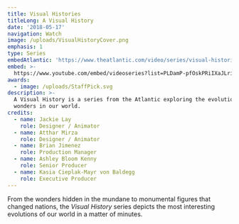 ```yaml
---
title: Visual Histories
titleLong: A Visual History
date: '2018-05-17'
navigation: Watch
image: /uploads/VisualHistoryCover.png
emphasis: 1
type: Series
embedAtlantic: 'https://www.theatlantic.com/video/series/visual-histories/'
embed: >-
  https://www.youtube.com/embed/videoseries?list=PLDamP-pfOskPRiIXaJLriR0Q0LaXu688M
awards:
  - image: /uploads/StaffPick.svg
description: >-
  A Visual History is a series from the Atlantic exploring the evolution of
  wonders in our world.
credits:
  - name: Jackie Lay
    role: Designer / Animator
  - name: Atthar Mirza
    role: Designer / Animator
  - name: Brian Jimenez
    role: Production Manager
  - name: Ashley Bloom Kenny
    role: Senior Producer
  - name: Kasia Cieplak-Mayr von Baldegg
    role: Executive Producer
---
```

From the wonders hidden in the mundane to monumental figures that changed nations, the _Visual History_ series depicts the most interesting evolutions of our world in a matter of minutes.
